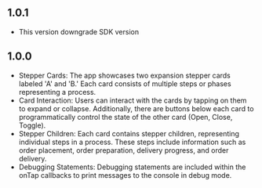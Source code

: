 ## 1.0.1

* This version downgrade SDK version

## 1.0.0

* Stepper Cards: The app showcases two expansion stepper cards labeled 'A' and 'B.' Each card consists of multiple steps or phases representing a process.
* Card Interaction: Users can interact with the cards by tapping on them to expand or collapse. Additionally, there are buttons below each card to programmatically control the state of the other card (Open, Close, Toggle).
* Stepper Children: Each card contains stepper children, representing individual steps in a process. These steps include information such as order placement, order preparation, delivery progress, and order delivery.
* Debugging Statements: Debugging statements are included within the onTap callbacks to print messages to the console in debug mode.


